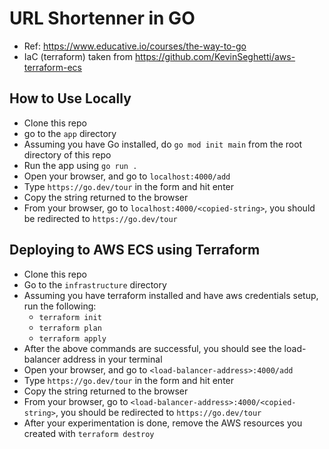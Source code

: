 # URL Shortenner in GO

* Ref: https://www.educative.io/courses/the-way-to-go
* IaC (terraform) taken from https://github.com/KevinSeghetti/aws-terraform-ecs 

## How to Use Locally
* Clone this repo
* go to the `app` directory
* Assuming you have Go installed, do `go mod init main` from the root directory of this repo
* Run the app using `go run .`
* Open your browser, and go to `localhost:4000/add`
* Type `https://go.dev/tour` in the form and hit enter
* Copy the string returned to the browser
* From your browser, go to `localhost:4000/<copied-string>`, you should be redirected to `https://go.dev/tour`


## Deploying to AWS ECS using Terraform
* Clone this repo
* Go to the `infrastructure` directory
* Assuming you have terraform installed and have aws credentials setup, run the following: 
    * `terraform init`
    * `terraform plan`
    * `terraform apply`
* After the above commands are successful, you should see the load-balancer address in your terminal
* Open your browser, and go to `<load-balancer-address>:4000/add`
* Type `https://go.dev/tour` in the form and hit enter
* Copy the string returned to the browser
* From your browser, go to `<load-balancer-address>:4000/<copied-string>`, you should be redirected to `https://go.dev/tour`
* After your experimentation is done, remove the AWS resources you created with `terraform destroy`


